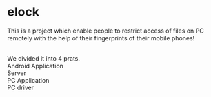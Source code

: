 # elock

This is a project which enable people to restrict access of files on PC remotely with the help of
their fingerprints of their mobile phones!

</br>We divided it into 4 prats.
</br>Android Application
</br>Server
</br>PC Application
</br>PC driver
